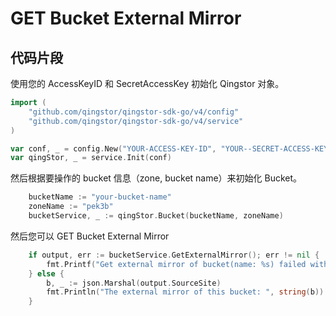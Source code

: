 # GET Bucket External Mirror

## 代码片段

使用您的 AccessKeyID 和 SecretAccessKey 初始化 Qingstor 对象。

```go
import (
	"github.com/qingstor/qingstor-sdk-go/v4/config"
	"github.com/qingstor/qingstor-sdk-go/v4/service"
)

var conf, _ = config.New("YOUR-ACCESS-KEY-ID", "YOUR--SECRET-ACCESS-KEY")
var qingStor, _ = service.Init(conf)
```

然后根据要操作的 bucket 信息（zone, bucket name）来初始化 Bucket。

```go
	bucketName := "your-bucket-name"
	zoneName := "pek3b"
	bucketService, _ := qingStor.Bucket(bucketName, zoneName)
```

然后您可以 GET Bucket External Mirror

```go
	if output, err := bucketService.GetExternalMirror(); err != nil {
		fmt.Printf("Get external mirror of bucket(name: %s) failed with given error: %s\n", bucketName, err)
	} else {
		b, _ := json.Marshal(output.SourceSite)
		fmt.Println("The external mirror of this bucket: ", string(b))
	}
```